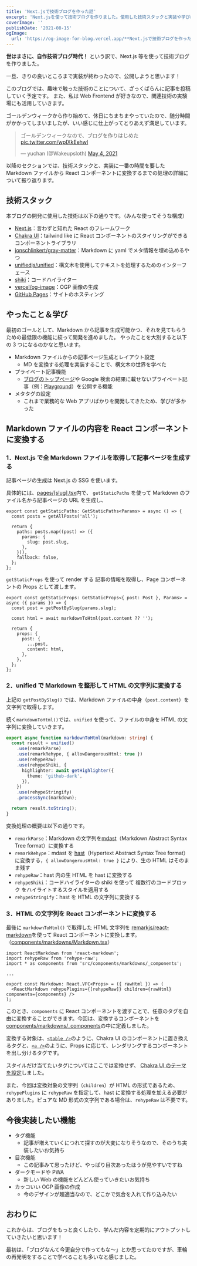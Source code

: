```yaml
---
title: 'Next.jsで技術ブログを作った話'
excerpt: 'Next.jsを使って技術ブログを作りました。使用した技術スタックと実装や学びについて共有します。'
coverImage: ''
publishDate: '2021-08-15'
ogImage:
  url: 'https://og-image-for-blog.vercel.app/**Next.jsで技術ブログを作った話**.png?theme=light&md=1&fontSize=100px'
---
```


**世はまさに、自作技術ブログ時代！** という訳で、Next.js 等を使って技術ブログを作りました。

一旦、きりの良いところまで実装が終わったので、公開しようと思います！

このブログでは、趣味で触った技術のことについて、ざっくばらんに記事を投稿していく予定です。
また、私は Web Frontend が好きなので、関連技術の実験場にも活用していきます。

ゴールデンウィークから作り始めて、休日にちまちまやっていたので、随分時間がかかってしまいましたが、いい感じに仕上がってとりあえず満足しています。

<blockquote class="twitter-tweet"><p lang="ja" dir="ltr">ゴールデンウィークなので、ブログを作りはじめた <a href="https://t.co/wpIXkEehwl">pic.twitter.com/wpIXkEehwl</a></p>&mdash; yuchan (@Wakeupsloth) <a href="https://twitter.com/Wakeupsloth/status/1389551048017080322?ref_src=twsrc%5Etfw">May 4, 2021</a></blockquote>

以降のセクションでは、技術スタックと、実装に一番の時間を要した Markdown ファイルから React コンポーネントに変換するまでの処理の詳細について振り返ります。

## 技術スタック

本ブログの開発に使用した技術は以下の通りです。（みんな使ってそうな構成）

- [Next.js](https://nextjs.org/)：言わずと知れた React のフレームワーク
- [Chakra UI](https://chakra-ui.com/)：tailwind like に React コンポーネントのスタイリングができるコンポーネントライブラリ
- [jonschlinkert/gray-matter](https://github.com/jonschlinkert/gray-matter)：Markdown に yaml でメタ情報を埋め込めるやつ
- [unifiedjs/unified](https://github.com/unifiedjs/unified)：構文木を使用してテキストを処理するためのインターフェース
- [shiki](https://shiki.matsu.io/)：コードハイライター
- [vercel/og-image](https://github.com/vercel/og-image)：OGP 画像の生成
- [GitHub Pages](https://pages.github.com/)：サイトのホスティング

## やったこと＆学び

最初のゴールとして、Markdown から記事を生成可能かつ、それを見てもらうための最低限の機能に絞って開発を進めました。
やったことを大別すると以下の 3 つになるのかなと思います。

- Markdown ファイルからの記事ページ生成とレイアウト設定
  - MD を変換する処理を実装することで、構文木の世界を学べた
- プライベート記事機能
  - [ブログのトップページ](/)や Google 検索の結果に載せないプライベート記事（例：[Playground](/_playground)）を公開する機能
- メタタグの設定
  - これまで業務的な Web アプリばかりを開発してきたため、学びが多かった

## Markdown ファイルの内容を React コンポーネントに変換する

### 1．Next.js で全 Markdown ファイルを取得して記事ページを生成する

記事ページの生成は Next.js の SSG を使います。

具体的には、[pages/[slug].tsx](https://github.com/YTakahashii/blog/blob/573224fa61a263d26c861aaea6696ad22f0a5469/src/pages/%5Bslug%5D.tsx#L1)内で、 `getStaticPaths` を使って Markdown のファイル名から記事ページの URL を生成し、

```tsx
export const getStaticPaths: GetStaticPaths<Params> = async () => {
  const posts = getAllPosts('all');

  return {
    paths: posts.map((post) => ({
      params: {
        slug: post.slug,
      },
    })),
    fallback: false,
  };
};
```

`getStaticProps` を使って render する 記事の情報を取得し、Page コンポーネントの Props として渡します。

```tsx
export const getStaticProps: GetStaticProps<{ post: Post }, Params> = async ({ params }) => {
  const post = getPostBySlug(params.slug);

  const html = await markdownToHtml(post.content ?? '');

  return {
    props: {
      post: {
        ...post,
        content: html,
      },
    },
  };
};
```

### 2．unified で Markdown を整形して HTML の文字列に変換する

上記の `getPostBySlug()` では、Markdown ファイルの中身（`post.content`）を文字列で取得します。

続く`markdownToHtml()`では、`unified` を使って、ファイルの中身を HTML の文字列に変換していきます。

```ts
export async function markdownToHtml(markdown: string) {
  const result = unified()
    .use(remarkParse)
    .use(remarkRehype, { allowDangerousHtml: true })
    .use(rehypeRaw)
    .use(rehypeShiki, {
      highlighter: await getHighlighter({
        theme: 'github-dark',
      }),
    })
    .use(rehypeStringify)
    .processSync(markdown);

  return result.toString();
}
```

変換処理の概要は以下の通りです。

- `remarkParse`：Markdown の文字列を[mdast](https://github.com/syntax-tree/mdast)（Markdown Abstract Syntax Tree format）に変換する
- `remarkRehype`：mdast を [hast](https://github.com/syntax-tree/hast)（Hypertext Abstract Syntax Tree format）に変換する，`{ allowDangerousHtml: true }` により、生の HTML はそのまま残す
- `rehypeRaw`：hast 内の生 HTML を hast に変換する
- `rehypeShiki`：コードハイライターの shiki を使って 複数行のコードブロック をハイライトするスタイルを適用する
- `rehypeStringify`：hast を HTML の文字列に変換する

### 3．HTML の文字列を React コンポーネントに変換する

最後に `markdownToHtml()` で取得した HTML 文字列を [remarkjs/react-markdown](https://github.com/remarkjs/react-markdown)を使って React コンポーネントに変換します。（[components/markdowns/Markdown.tsx](https://github.com/YTakahashii/blog/blob/main/src/components/markdowns/Markdown.tsx)）

```tsx
import ReactMarkdown from 'react-markdown';
import rehypeRaw from 'rehype-raw';
import * as components from 'src/components/markdowns/_components';

...

export const Markdown: React.VFC<Props> = ({ rawHtml }) => (
  <ReactMarkdown rehypePlugins={[rehypeRaw]} children={rawHtml} components={components} />
);
```

このとき、`components` に React コンポーネントを渡すことで、任意のタグを自由に変換することができます。今回は、変換するコンポーネントを[components/markdowns/\_components](https://github.com/YTakahashii/blog/tree/main/src/components/markdowns/_components)の中に定義しました。

変換する対象は、[`<table />`](https://github.com/YTakahashii/blog/blob/573224fa61a263d26c861aaea6696ad22f0a5469/src/components/markdowns/_components/table.tsx#L1)のように、Chakra UI のコンポーネントに置き換えるタグと、[`<a />`](https://github.com/YTakahashii/blog/blob/573224fa61a263d26c861aaea6696ad22f0a5469/src/components/markdowns/_components/a.tsx#L1)のように、Props に応じて、レンダリングするコンポーネントを出し分けるタグです。

スタイルだけ当てたいタグについてはここでは変換せず、 [Chakra UI のテーマを設定](https://github.com/YTakahashii/blog/blob/main/src/theme/index.ts)しました。

また、今回は変換対象の文字列（`children`）が HTML の形式であるため、`rehypePlugins` に `rehypeRaw` を指定して、hast に変換する処理を加える必要がありました。ピュアな MD 形式の文字列である場合は、`rehypeRaw` は不要です。

## 今後実装したい機能

- タグ機能
  - 記事が増えていくにつれて探すのが大変になりそうなので、そのうち実装したいお気持ち
- 目次機能
  - この記事みて思ったけど、やっぱり目次あったほうが見やすいですね
- ダークモードや PWA
  - 新しい Web の機能をどんどん使っていきたいお気持ち
- カッコいい OGP 画像の作成
  - 今のデザインが超適当なので、どこかで気合を入れて作り込みたい

## おわりに

これからは、ブログをもっと良くしたり、学んだ内容を定期的にアウトプットしていきたいと思います！

最初は、「ブログなんて今更自分で作ってもな〜」とか思ってたのですが、車輪の再発明をすることで学べることも多いなと感じました。

